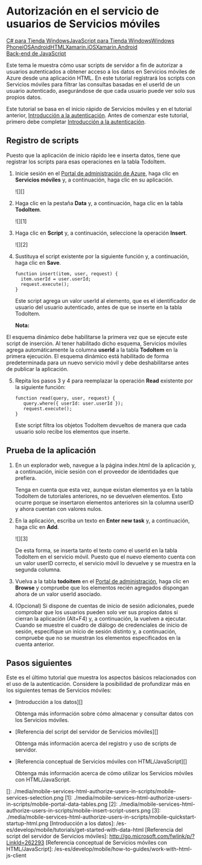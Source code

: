 <properties pageTitle="Service-side authorization (HTML) | Mobile Dev Center" metaKeywords="" description="Learn how to authorize users in the JavaScript backend of Azure Mobile Services." metaCanonical="" services="" documentationCenter="Mobile" title="Service-side authorization of Mobile Services users" authors="glenga" solutions="" manager="" editor="" />

<tags ms.service="mobile-services" ms.workload="mobile" ms.tgt_pltfrm="mobile-html" ms.devlang="javascript" ms.topic="article" ms.date="01/01/1900" ms.author="glenga"></tags>

# Autorización en el servicio de usuarios de Servicios móviles

<div class="dev-center-tutorial-selector sublanding"><a href="/es-es/documentation/articles/mobile-services-windows-store-dotnet-authorize-users-in-scripts" title="C# para Tienda Windows">C# para Tienda Windows</a><a href="/es-es/documentation/articles/mobile-services-windows-store-javascript-authorize-users-in-scripts" title="JavaScript para Tienda Windows">JavaScript para Tienda Windows</a><a href="/es-es/documentation/articles/mobile-services-windows-phone-authorize-users-in-scripts" title="Windows Phone">Windows Phone</a><a href="/es-es/documentation/articles/mobile-services-ios-authorize-users-in-scripts" title="iOS">iOS</a><a href="/es-es/documentation/articles/mobile-services-android-authorize-users-in-scripts" title="Android">Android</a><a href="/es-es/documentation/articles/mobile-services-html-authorize-users-in-scripts" title="HTML" class="current">HTML</a><a href="/es-es/documentation/articles/partner-xamarin-mobile-services-ios-authorize-users-in-scripts" title="Xamarin.iOS" class="current">Xamarin.iOS</a><a href="/es-es/documentation/articles/partner-xamarin-mobile-services-android-authorize-users-in-scripts" title="Xamarin.Android" class="current">Xamarin.Android</a></div>

<div class="dev-center-tutorial-subselector"><a href="/es-es/documentation/articles/mobile-services-html-authorize-users-in-scripts/"  title="Back-end de JavaScript" class="current">Back-end de JavaScript</a></div>

Este tema le muestra cómo usar scripts de servidor a fin de autorizar a usuarios autenticados a obtener acceso a los datos en Servicios móviles de Azure desde una aplicación HTML. En este tutorial registrará los scripts con Servicios móviles para filtrar las consultas basadas en el userId de un usuario autenticado, asegurándose de que cada usuario puede ver solo sus propios datos.

Este tutorial se basa en el inicio rápido de Servicios móviles y en el tutorial anterior, [Introducción a la autenticación][]. Antes de comenzar este tutorial, primero debe completar [Introducción a la autenticación][].

## <a name="register-scripts"></a>Registro de scripts

Puesto que la aplicación de inicio rápido lee e inserta datos, tiene que registrar los scripts para esas operaciones en la tabla TodoItem.

1.  Inicie sesión en el [Portal de administración de Azure][], haga clic en **Servicios móviles** y, a continuación, haga clic en su aplicación.

    ![][]

2.  Haga clic en la pestaña **Data** y, a continuación, haga clic en la tabla **TodoItem**.

    ![][1]

3.  Haga clic en **Script** y, a continuación, seleccione la operación **Insert**.

    ![][2]

4.  Sustituya el script existente por la siguiente función y, a continuación, haga clic en **Save**.

        function insert(item, user, request) {
          item.userId = user.userId;    
          request.execute();
        }

    Este script agrega un valor userId al elemento, que es el identificador de usuario del usuario autenticado, antes de que se inserte en la tabla TodoItem.

    <div class="dev-callout"><b>Nota:</b>
<p>El esquema din&aacute;mico debe habilitarse la primera vez que se ejecute este script de inserci&oacute;n. Al tener habilitado dicho esquema, Servicios m&oacute;viles agrega autom&aacute;ticamente la columna <strong>userId</strong> a la tabla <strong>TodoItem</strong> en la primera ejecuci&oacute;n. El esquema din&aacute;mico est&aacute; habilitado de forma predeterminada para un nuevo servicio m&oacute;vil y debe deshabilitarse antes de publicar la aplicaci&oacute;n.</p>
</div>

5.  Repita los pasos 3 y 4 para reemplazar la operación **Read** existente por la siguiente función:

        function read(query, user, request) {
           query.where({ userId: user.userId });    
           request.execute();
        }

    Este script filtra los objetos TodoItem devueltos de manera que cada usuario solo recibe los elementos que inserte.

## Prueba de la aplicación

1.  En un explorador web, navegue a la página index.html de la aplicación y, a continuación, inicie sesión con el proveedor de identidades que prefiera.

    Tenga en cuenta que esta vez, aunque existan elementos ya en la tabla TodoItem de tutoriales anteriores, no se devuelven elementos. Esto ocurre porque se insertaron elementos anteriores sin la columna userID y ahora cuentan con valores nulos.

2.  En la aplicación, escriba un texto en **Enter new task** y, a continuación, haga clic en **Add**.

    ![][3]

    De esta forma, se inserta tanto el texto como el userId en la tabla TodoItem en el servicio móvil. Puesto que el nuevo elemento cuenta con un valor userID correcto, el servicio móvil lo devuelve y se muestra en la segunda columna.

3.  Vuelva a la tabla **todoitem** en el [Portal de administración][Portal de administración de Azure], haga clic en **Browse** y compruebe que los elementos recién agregados dispongan ahora de un valor userId asociado.

4.  (Opcional) Si dispone de cuentas de inicio de sesión adicionales, puede comprobar que los usuarios pueden solo ver sus propios datos si cierran la aplicación (Alt+F4) y, a continuación, la vuelven a ejecutar. Cuando se muestre el cuadro de diálogo de credenciales de inicio de sesión, especifique un inicio de sesión distinto y, a continuación, compruebe que no se muestran los elementos especificados en la cuenta anterior.

## Pasos siguientes

Este es el último tutorial que muestra los aspectos básicos relacionados con el uso de la autenticación. Considere la posibilidad de profundizar más en los siguientes temas de Servicios móviles:

-   [Introducción a los datos][]
    
	Obtenga más información sobre cómo almacenar y consultar datos con los Servicios móviles.

-   [Referencia del script del servidor de Servicios móviles][]
    
	Obtenga más información acerca del registro y uso de scripts de servidor.

-   [Referencia conceptual de Servicios móviles con HTML/JavaScript][]
    
	Obtenga más información acerca de cómo utilizar los Servicios móviles con HTML/JavaScript.

<!-- Anchors. --> 
<!-- Images. --> 
<!-- URLs. -->

  [C# para Tienda Windows]: /es-es/documentation/articles/mobile-services-windows-store-dotnet-authorize-users-in-scripts "C# para Tienda Windows"
  [JavaScript para Tienda Windows]: /es-es/documentation/articles/mobile-services-windows-store-javascript-authorize-users-in-scripts "JavaScript para Tienda Windows"
  [Windows Phone]: /es-es/documentation/articles/mobile-services-windows-phone-authorize-users-in-scripts "Windows Phone"
  [iOS]: /es-es/documentation/articles/mobile-services-ios-authorize-users-in-scripts "iOS"
  [Android]: /es-es/documentation/articles/mobile-services-android-authorize-users-in-scripts "Android"
  [HTML]: /es-es/documentation/articles/mobile-services-html-authorize-users-in-scripts "HTML"
  [Xamarin.iOS]: /es-es/documentation/articles/partner-xamarin-mobile-services-ios-authorize-users-in-scripts "Xamarin.iOS"
  [Xamarin.Android]: /es-es/documentation/articles/partner-xamarin-mobile-services-android-authorize-users-in-scripts "Xamarin.Android"
  [Back-end de JavaScript]: /es-es/documentation/articles/mobile-services-html-authorize-users-in-scripts/ "Back-end de JavaScript"
  [Introducción a la autenticación]: /es-es/develop/mobile/tutorials/get-started-with-users-html
  [Portal de administración de Azure]: https://manage.windowsazure.com/
  []: ./media/mobile-services-html-authorize-users-in-scripts/mobile-services-selection.png
  [1]: ./media/mobile-services-html-authorize-users-in-scripts/mobile-portal-data-tables.png
  [2]: ./media/mobile-services-html-authorize-users-in-scripts/mobile-insert-script-users.png
  [3]: ./media/mobile-services-html-authorize-users-in-scripts/mobile-quickstart-startup-html.png
  [Introducción a los datos]: /es-es/develop/mobile/tutorials/get-started-with-data-html
  [Referencia del script del servidor de Servicios móviles]: http://go.microsoft.com/fwlink/p/?LinkId=262293
  [Referencia conceptual de Servicios móviles con HTML/JavaScript]: /es-es/develop/mobile/how-to-guides/work-with-html-js-client
